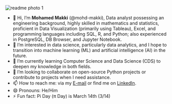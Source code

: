 ![readme photo 1](https://github.com/user-attachments/assets/76d693bc-b6ac-46bf-b9e4-c1c2a1624ccd)


- 👋 Hi, I’m **Mohamed Makki** (@mohd-makki), Data analyst possessing an engineering background, highly skilled in mathematics and statistics, proficient in Data Visualization (primarily using Tableau), Excel, and programming languages including SQL, R, and Python; also experienced in PostgreSQL, DB Browser, and Jupyter Notebook.
- 👀 I’m interested in data science, particularly data analytics, and I hope to transition into machine learning (ML) and artificial intelligence (AI) in the future.
- 🌱 I’m currently learning Computer Science and Data Science (CDS) to deepen my knowledge in both fields.
- 💞️ I’m looking to collaborate on open-source Python projects or contribute to projects when I need assistance.
- 📫 How to reach me: via my [E-mail](mailto:mohd.maky@gmail.com) or find me on [LinkedIn](https://www.linkedin.com/in/mohamed-ahmed-68810910). 
- 😄 Pronouns: He/Him
- ⚡ Fun fact: Pi Day (π Day) is March 14th (3/14)

<!---
mohd-makki/mohd-makki is a ✨ special ✨ repository because its `README.md` (this file) appears on your GitHub profile.
You can click the Preview link to take a look at your changes.
--->
